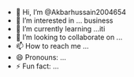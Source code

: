 - 👋 Hi, I’m @Akbarhussain2004654
- 👀 I’m interested in ... business 
- 🌱 I’m currently learning ...iti
- 💞️ I’m looking to collaborate on ...
- 📫 How to reach me ...
- 😄 Pronouns: ...
- ⚡ Fun fact: ...

<!---
Akbarhussain2004654/Akbarhussain2004654 is a ✨ special ✨ repository because its `README.md` (this file) appears on your GitHub profile.
You can click the Preview link to take a look at your changes.
--->

